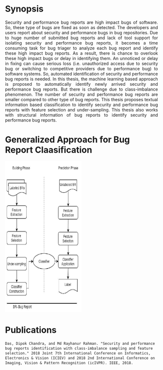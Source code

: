 # Synopsis
<p align="justify">Security and performance bug reports are high impact bugs of software. So, these type of bugs are fixed as soon as detected. The developers and users report about security and performance bugs in bug repositories. Due to huge number of submitted bug reports and lack of tool support for isolating security and performance bug reports, it becomes a time consuming task for bug triager to analyze each bug report and identify these high impact bug reports. As a result, there is chance to overlook these high impact bugs or delay in identifying them. An unnoticed or delay in fixing can cause serious loss (i.e. unauthorized access due to security bug or switching to competitive providers due to performance bug) to software systems. So, automated identification of security and performance bug reports is needed. In this thesis, the machine learning based approach is proposed to automatically identify newly arrived security and performance bug reports. But there is challenge due to class-imbalance phenomenon. The number of security and performance bug reports are smaller compared to other type of bug reports. This thesis proposes textual information based classification to identify security and performance bug reports with feature selection and under-sampling. This thesis also works with structural information of bug reports to identify security and performance bug reports.</p>

# Generalized Approach for Bug Report Claasification
<img src="https://raw.githubusercontent.com/cd-dpk/impl-bug-report-classification/master/src/approach.png" width="50%" height="500px"/>

# Publications
```
Das, Dipok Chandra, and Md Rayhanur Rahman. "Security and performance bug reports identification with class-imbalance sampling and feature selection." 2018 Joint 7th International Conference on Informatics, Electronics & Vision (ICIEV) and 2018 2nd International Conference on Imaging, Vision & Pattern Recognition (icIVPR). IEEE, 2018.
```
